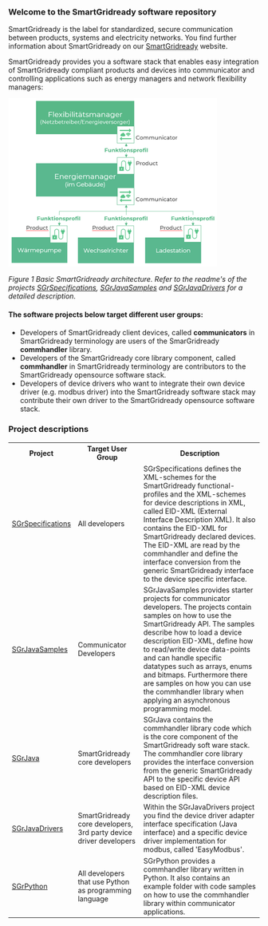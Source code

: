 ### Welcome to the SmartGridready software repository

SmartGridready is the label for standardized, secure communication between products, systems and electricity networks.
You find further information about SmartGridready on our [SmartGridready](https://smartgridready.ch/) website.

SmartGridready provides you a software stack that enables easy integration of SmartGridready compliant products and devices
into communicator and controlling applications such as energy managers and network flexibility managers:

![SmartGridready architecture](profile/doc/architecture.png)

*Figure 1 Basic SmartGridready architecture. Refer to the readme's of the projects 
<a href="https://github.com/SmartGridready/SGrSpecifications/">SGrSpecifications</a>,
<a href="https://github.com/SmartGridready/SGrJavaSamples">SGrJavaSamples</a> and
<a href="https://github.com/SmartGridready/SGrJavaDrivers">SGrJavaDrivers</a> for a detailed description.*

#### The software projects below target different user groups:
- Developers of SmartGridready client devices, called **communicators** in SmartGridready terminology are users of the SmarGridready **commhandler** library.
- Developers of the SmartGridready core library component, called **commhandler** in SmartGridready terminology are contributors to the SmartGridready opensource software stack. 
- Developers of device drivers who want to integrate their own device driver (e.g. modbus driver) into the SmartGridready software stack may contribute their own driver to the SmartGridready opensource software stack.

### Project descriptions
<table>
    <tr><th>Project</th><th>Target User Group</th><th>Description</th></tr>
    <tr>
        <td><a href="https://github.com/SmartGridready/SGrSpecifications/">SGrSpecifications</a></td>
        <td>All developers</td>
        <td>SGrSpecifications defines the XML-schemes for the SmartGridready functional-profiles and the XML-schemes for 
        device descriptions in XML, called EID-XML (External Interface Description XML). 
        It also contains the EID-XML for SmartGridready declared devices. The EID-XML are read by the 
        commhandler and define the interface conversion from the generic SmartGridready interface to the device specific 
        interface.</td>
    </tr>
    <tr>
        <td><a href="https://github.com/SmartGridready/SGrJavaSamples">SGrJavaSamples</a></td>
        <td>Communicator Developers</td>
        <td>SGrJavaSamples provides starter projects for communicator developers. The projects contain
        samples on how to use the SmartGridready API. The samples describe how to load a device description EID-XML, 
        define how to read/write device data-points and can handle specific datatypes such as arrays, enums and bitmaps. Furthermore
        there are samples on how you can use the commhandler library when applying an asynchronous programming
        model. 
        </td>
    </tr>
    <tr>
        <td><a href="https://github.com/SmartGridready/SGrJava">SGrJava</a></td>
        <td>SmartGridready core developers</td>
        <td>SGrJava contains the commhandler library code which is the core component of the SmartGridready soft
        ware stack. The commhandler core library provides the interface conversion from the generic SmartGridready API 
        to the specific device API based on EID-XML device description files.</td>
    </tr>
    <tr>
        <td><a href="https://github.com/SmartGridready/SGrJavaDrivers">SGrJavaDrivers</a></td>
        <td>SmartGridready core developers, 3rd party device driver developers</td>
        <td>Within the SGrJavaDrivers project you find the device driver adapter interface specification
        (Java interface) and a specific device driver implementation for modbus, called 'EasyModbus'.
        </td>
    </tr>
    <tr>
        <td><a href="https://github.com/SmartGridready/SGrPython">SGrPython</a></td>
        <td>All developers that use Python as programming language</td>
        <td>SGrPython provides a commhandler library written in Python. It also contains an example folder
        with code samples on how to use the commhandler library within communicator applications.</td>
    </tr>
</table>
